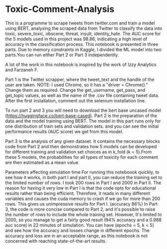 # Toxic-Comment-Analysis
This is a programme to scrape tweets from twitter.com and train a model using BERT, analysing the scraped data from Twitter to classify the data into toxic, severe_toxic, obscene, threat, insult, identity_hate. The AUC score for the 5 models used in this project was 98.86, indicating a high level of accuracy in the classification process. This notebook is presented in three parts. Due to memory constraints in Kaggle, I divided the ML model into two parts.You can run either Part 2 or Part 3 independently.

A lot of the work in this notebook is inspired by the work of Izzy Analytics and Farzaneh F.

Part 1 is the Twitter scrapper, where the tweet_text and the handle of the user are taken.
NOTE: I used Chrome, so it has a "driver = Chrome()." Change them as required. Change the get_username, get_pass, and get_topic values, as well as the name of the .csv file containing tweet data. After the first installation, comment out the selenium installation line.

To run part 2 and 3 you will need to download the bert base uncased model (https://huggingface.co/bert-base-cased).
Part 2 is the preparation of the data and the model training using BERT. The model in this part runs only for one distribution of train sets and validation sets. and you can see the initial performance results (AUC score) we get from this model.

Part 3 is the analysis of any given dataset. It contains the necessary blocks code from Part 2 and then demonstrates how 5 models can be developed for different training and validation set choices as in k_fold (k = 5).From these 5 models, the probabilities for all types of toxicity for each comment are then estimated as a mean value.

Parameters affecting simulation time For running this noteboook quickly, to see how it works, in both part I and part II, you can reduce the training set to the limited number of rows. I took 200 rows in Part I and 2000 in Part II. The reason for having it very low in Part I is that the code opts for educational results rather than being efficient. Therefore, it reads in many different variables and causes the cuda memory to crash if we go for more than 200 rows. This gives us unimpressive results for Part I. (accuracy 86%) In Part 3, the code is more concise compared to Part 2, and it's possible to raise the number of rows to include the whole training set. However, It's limited to 2000, so you manage to get a fairly good result (94% accuracy and a 0.988 auc score) in 22 minutes of simulation. You can have (epochs = 5, k = 5) and see how the accuracy and losses change in different epochs. The accuracy and loss are in an acceptable range, as this notebook is not concerned with reaching state-of-the-art results.
